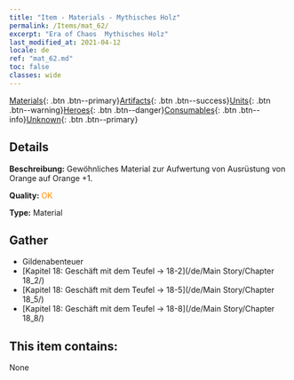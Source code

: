 ```yaml
---
title: "Item - Materials - Mythisches Holz"
permalink: /Items/mat_62/
excerpt: "Era of Chaos  Mythisches Holz"
last_modified_at: 2021-04-12
locale: de
ref: "mat_62.md"
toc: false
classes: wide
---
```

 [Materials](/de/Items/){: .btn .btn--primary}[Artifacts](/de/Items/Artifacts/){: .btn .btn--success}[Units](/de/Items/Units/){: .btn .btn--warning}[Heroes](/de/Items/Heroes/){: .btn .btn--danger}[Consumables](/de/Items/Consumables/){: .btn .btn--info}[Unknown](/de/Items/Unknown/){: .btn .btn--primary}

## Details
 **Beschreibung:** Gewöhnliches Material zur Aufwertung von Ausrüstung von Orange auf Orange +1.

 **Quality:** <span style="color: #FF8C00">OK</span>

 **Type:** Material

## Gather

*    Gildenabenteuer 
*    [Kapitel 18: Geschäft mit dem Teufel -> 18-2](/de/Main Story/Chapter 18_2/) 
*    [Kapitel 18: Geschäft mit dem Teufel -> 18-5](/de/Main Story/Chapter 18_5/) 
*    [Kapitel 18: Geschäft mit dem Teufel -> 18-8](/de/Main Story/Chapter 18_8/) 

## This item contains:

  None

